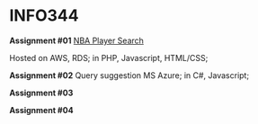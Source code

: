 # INFO344
**Assignment #01**
[NBA Player Search](ec2-52-38-84-159.us-west-2.compute.amazonaws.com)

Hosted on AWS, RDS;
in PHP, Javascript, HTML/CSS;


**Assignment #02**
Query suggestion
MS Azure; 
in C#, Javascript;

**Assignment #03**

**Assignment #04**
